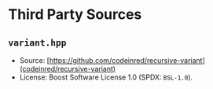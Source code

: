 # Third Party Sources

## `variant.hpp`

* Source: [https://github.com/codeinred/recursive-variant](codeinred/recursive-variant)
* License: Boost Software License 1.0 (SPDX: `BSL-1.0`).
